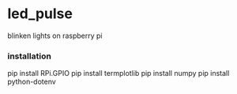# led_pulse
blinken lights on raspberry pi

### installation

pip install RPi.GPIO
pip install termplotlib
pip install numpy
pip install python-dotenv
